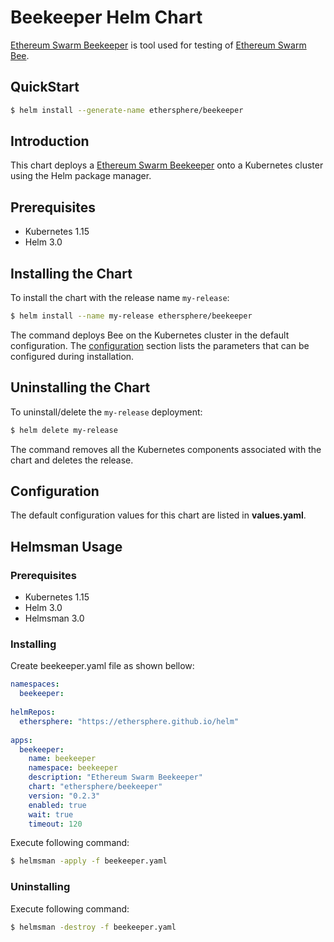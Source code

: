 # Beekeeper Helm Chart

[Ethereum Swarm Beekeeper](https://github.com/ethersphere/beekeeper) is tool used for testing of [Ethereum Swarm Bee](https://github.com/ethersphere/bee).

## QuickStart

```bash
$ helm install --generate-name ethersphere/beekeeper
```

## Introduction

This chart deploys a [Ethereum Swarm Beekeeper](https://github.com/ethersphere/beekeeper) onto a Kubernetes cluster using the Helm package manager.

## Prerequisites

* Kubernetes 1.15
* Helm 3.0

## Installing the Chart

To install the chart with the release name `my-release`:

```bash
$ helm install --name my-release ethersphere/beekeeper
```

The command deploys Bee on the Kubernetes cluster in the default configuration. The [configuration](#configuration) section lists the parameters that can be configured during installation.

## Uninstalling the Chart

To uninstall/delete the `my-release` deployment:

```bash
$ helm delete my-release
```

The command removes all the Kubernetes components associated with the chart and deletes the release.

## Configuration

The default configuration values for this chart are listed in **values.yaml**.

## Helmsman Usage

### Prerequisites

* Kubernetes 1.15
* Helm 3.0
* Helmsman 3.0

### Installing

Create beekeeper.yaml file as shown bellow:

```yaml
namespaces:
  beekeeper:
    
helmRepos:
  ethersphere: "https://ethersphere.github.io/helm"
    
apps:
  beekeeper:
    name: beekeeper
    namespace: beekeeper
    description: "Ethereum Swarm Beekeeper"
    chart: "ethersphere/beekeeper"
    version: "0.2.3"
    enabled: true
    wait: true
    timeout: 120

```

Execute following command:
```bash
$ helmsman -apply -f beekeeper.yaml 
```

### Uninstalling

Execute following command:
```bash
$ helmsman -destroy -f beekeeper.yaml 
```
